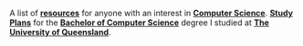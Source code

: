 A list of [**resources**](https://williamgleeson.github.io/computer.science/) for anyone with an interest in [**Computer Science**](https://en.wikipedia.org/wiki/Computer_science). [**Study Plans**](https://eecs.uq.edu.au/current-students/academic-advice/bachelor-computer-science) for the [**Bachelor of Computer Science**](https://study.uq.edu.au/study-options/programs/bachelor-computer-science-2451) degree I studied at [**The University of Queensland**](https://www.uq.edu.au/).
